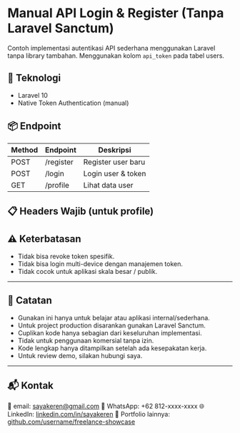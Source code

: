 # Manual API Login & Register (Tanpa Laravel Sanctum)

Contoh implementasi autentikasi API sederhana menggunakan Laravel tanpa library tambahan. Menggunakan kolom `api_token` pada tabel users.

## 🔧 Teknologi

- Laravel 10
- Native Token Authentication (manual)

## 📦 Endpoint

| Method | Endpoint  | Deskripsi          |
| ------ | --------- | ------------------ |
| POST   | /register | Register user baru |
| POST   | /login    | Login user & token |
| GET    | /profile  | Lihat data user    |

## 📋 Headers Wajib (untuk profile)

## ⚠️ Keterbatasan

- Tidak bisa revoke token spesifik.
- Tidak bisa login multi-device dengan manajemen token.
- Tidak cocok untuk aplikasi skala besar / publik.

---

## 📝 Catatan

- Gunakan ini hanya untuk belajar atau aplikasi internal/sederhana.
- Untuk project production disarankan gunakan Laravel Sanctum.
- Cuplikan kode hanya sebagian dari keseluruhan implementasi.
- Tidak untuk penggunaan komersial tanpa izin.
- Kode lengkap hanya ditampilkan setelah ada kesepakatan kerja.
- Untuk review demo, silakan hubungi saya.

---

## 📬 Kontak

📧 email: sayakeren@gmail.com
📱 WhatsApp: +62 812-xxxx-xxxx
🌐 LinkedIn: [linkedin.com/in/sayakeren](https://linkedin.com/in/sayakeren)
📂 Portfolio lainnya: [github.com/username/freelance-showcase](https://github.com/username/freelance-showcase)

```

```
